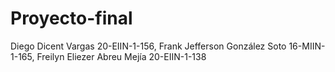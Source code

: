 # Proyecto-final
Diego Dicent Vargas 20-EIIN-1-156, Frank Jefferson González Soto 16-MIIN-1-165, Freilyn Eliezer Abreu Mejía 20-EIIN-1-138
